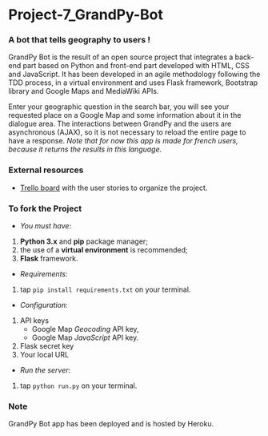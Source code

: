 # Project-7_GrandPy-Bot
### A bot that tells geography to users !

GrandPy Bot is the result of an open source project that integrates a back-end part based on Python and front-end part developed with HTML, CSS and JavaScript. It has been developed in an agile methodology following the TDD process, in a virtual environment and uses Flask framework, Bootstrap library and Google Maps and MediaWiki APIs.

Enter your geographic question in the search bar, you will see your requested place on a Google Map and some information about it in the dialogue area.
The interactions between GrandPy and the users are asynchronous (AJAX), so it is not necessary to reload the entire page to have a response.
*Note that for now this app is made for french users, because it returns the results in this language.*

### External resources
* [Trello board](https://trello.com/b/dFZZYaTC/oc-project-7-grandpy-bot) with the user stories to organize the project.

### To fork the Project
* *You must have*:
1. **Python 3.x** and **pip** package manager;
2. the use of a **virtual environment** is recommended;
3. **Flask** framework.

* *Requirements*:
1. tap `pip install requirements.txt` on your terminal.

* *Configuration*:
1. API keys
    * Google Map *Geocoding* API key,
    * Google Map *JavaScript* API key.
2. Flask secret key
3. Your local URL

* *Run the server*:
1. tap `python run.py` on your terminal.

### Note
GrandPy Bot app has been deployed and is hosted by Heroku.
